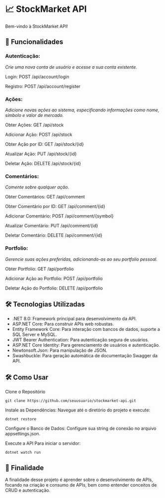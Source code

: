 # 📈 StockMarket API
Bem-vindo à StockMarket API! 

## 🚀 Funcionalidades

### Autenticação:
*Crie uma nova conta de usuário e acesse a sua conta existente.*

Login: POST /api/account/login

Registro: POST /api/account/register


### Ações:
*Adicione novas ações ao sistema, especificando informações como nome, símbolo e valor de mercado.*

Obter Ações: GET /api/stock

Adicionar Ação: POST /api/stock

Obter Ação por ID: GET /api/stock/{id}

Atualizar Ação: PUT /api/stock/{id}

Deletar Ação: DELETE /api/stock/{id}


### Comentários:
*Comente sobre qualquer ação.*

Obter Comentários: GET /api/comment

Obter Comentário por ID: GET /api/comment/{id}

Adicionar Comentário: POST /api/comment/{symbol}

Atualizar Comentário: PUT /api/comment/{id}

Deletar Comentário: DELETE /api/comment/{id}


### Portfolio:
*Gerencie suas ações preferidas, adicionando-as ao seu portfolio pessoal.*

Obter Portfolio: GET /api/portfolio

Adicionar Ação ao Portfolio: POST /api/portfolio

Deletar Ação do Portfolio: DELETE /api/portfolio


## 🛠️ Tecnologias Utilizadas
- .NET 8.0: Framework principal para desenvolvimento da API.
- ASP.NET Core: Para construir APIs web robustas.
- Entity Framework Core: Para interação com bancos de dados, suporte a SQL Server e MySQL.
- JWT Bearer Authentication: Para autenticação segura de usuários.
- ASP.NET Core Identity: Para gerenciamento de usuários e autenticação.
- Newtonsoft.Json: Para manipulação de JSON.
- Swashbuckle: Para geração automática de documentação Swagger da API.
  
## 🛠️ Como Usar
Clone o Repositório

``` git clone https://github.com/seuusuario/stockmarket-api.git ```

Instale as Dependências:
Navegue até o diretório do projeto e execute:

```dotnet restore ```

Configure o Banco de Dados:
Configure sua string de conexão no arquivo appsettings.json.

Execute a API Para iniciar o servidor:

``` dotnet watch run ```

## 📌 Finalidade
A finalidade desse projeto é aprender sobre o desenvolvimento de APIs, focando na criação e consumo de APIs, bem como entender conceitos de CRUD e autenticação.
